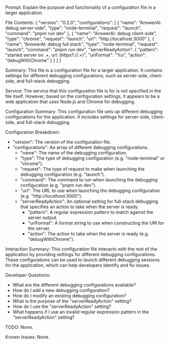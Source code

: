 Prompt: Explain the purpose and functionality of a configuration file in a larger application.

File Contents:
{
    "version": "0.2.0",
    "configurations": [
      {
        "name": "AnswerAI: debug server-side",
        "type": "node-terminal",
        "request": "launch",
        "command": "pnpm run dev"
      },
      {
        "name": "AnswerAI: debug client-side",
        "type": "chrome",
        "request": "launch",
        "url": "http://localhost:3000"
      },
      {
        "name": "AnswerAI: debug full stack",
        "type": "node-terminal",
        "request": "launch",
        "command": "pnpm run dev",
        "serverReadyAction": {
          "pattern": "started server on .+, url: (https?://.+)",
          "uriFormat": "%s",
          "action": "debugWithChrome"
        }
      }
    ]
  }

Summary:
This file is a configuration file for a larger application. It contains settings for different debugging configurations, such as server-side, client-side, and full-stack debugging.

Service:
The service that this configuration file is for is not specified in the file itself. However, based on the configuration settings, it appears to be a web application that uses Node.js and Chrome for debugging.

Configuration Summary:
This configuration file sets up different debugging configurations for the application. It includes settings for server-side, client-side, and full-stack debugging.

Configuration Breakdown:
- "version": The version of the configuration file.
- "configurations": An array of different debugging configurations.
  - "name": The name of the debugging configuration.
  - "type": The type of debugging configuration (e.g. "node-terminal" or "chrome").
  - "request": The type of request to make when launching the debugging configuration (e.g. "launch").
  - "command": The command to run when launching the debugging configuration (e.g. "pnpm run dev").
  - "url": The URL to use when launching the debugging configuration (e.g. "http://localhost:3000").
  - "serverReadyAction": An optional setting for full-stack debugging that specifies an action to take when the server is ready.
    - "pattern": A regular expression pattern to match against the server output.
    - "uriFormat": A format string to use when constructing the URI for the server.
    - "action": The action to take when the server is ready (e.g. "debugWithChrome").

Interaction Summary:
This configuration file interacts with the rest of the application by providing settings for different debugging configurations. These configurations can be used to launch different debugging sessions for the application, which can help developers identify and fix issues.

Developer Questions:
- What are the different debugging configurations available?
- How do I add a new debugging configuration?
- How do I modify an existing debugging configuration?
- What is the purpose of the "serverReadyAction" setting?
- How do I use the "serverReadyAction" setting?
- What happens if I use an invalid regular expression pattern in the "serverReadyAction" setting?

TODO:
None.

Known Issues:
None.